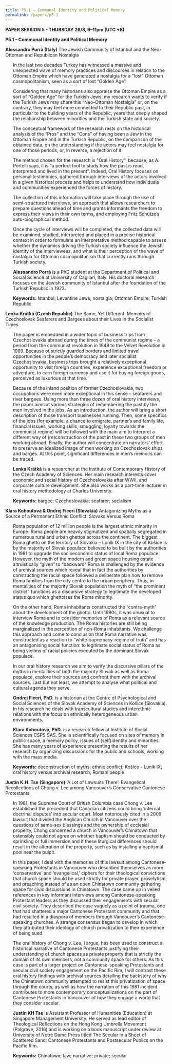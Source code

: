 ```yaml
---
title: P5.1 – Communal Identity and Political Memory
permalink: /papers/p5-1
---
```

<b>PAPER SESSION 5 - THURSDAY 26/8, 9–11pm (UTC +8)</b>

<b>P5.1 – Communal Identity and Political Memory</b>

<b>Alessandro Porrà (Italy)</b> The Jewish Community of Istanbul and the Neo-Ottoman and Republican Nostalgia

<ul>In the last two decades Turkey has witnessed a massive and unexpected wave of memory practices and discourses in relation to the Ottoman Empire which have generated a nostalgia for a "lost" Ottoman cosmopolitanism, seen as a sort of lost “Golden Age”.</ul>

<ul>Considering that many historians also appraise the Ottoman Empire as a sort of “Golden Age” for the Turkish Jews, my research wants to verify if the Turkish Jews may share this “Neo-Ottoman Nostalgia” or, on the contrary, they may feel more connected to their Republic past, in particular to the building years of the Republic, years that deeply shaped the relationship between minorities and the Turkish state and society.</ul>

<ul>The conceptual framework of the research rests on the historical analysis of the “Pros” and the “Cons” of having been a Jew in the Ottoman Empire and in the Turkish Republic, on the comparison of the obtained data, on the understanding if the actors may feel nostalgia for one of those periods, or, in reverse, a rejection of it.</ul>

<ul>The method chosen for the research is "Oral History", because, as A. Portelli says, it is “a perfect tool to study how the past is read, interpreted and lived in the present”. Indeed, Oral History focuses on personal testimonies, gathered through interviews of the actors involved in a given historical process and helps to understand how individuals and communities experienced the forces of history.</ul>

<ul>The collection of this information will take place through the use of semi-structured interviews, an approach that allows researchers to prepare questions ahead of time and grants informants the freedom to express their views in their own terms, and employing Fritz Schütze’s auto-biographical method.</ul>

<ul>Once the cycle of interviews will be completed, the collected data will be examined, studied, interpreted and placed in a precise historical context in order to formulate an interpretative method capable to assess whether the dynamics driving the Turkish society influence the Jewish identity of the interviewees, and what is their perception of the wave of nostalgia for Ottoman cosmopolitanism that currently runs through Turkish society.</ul>

<ul><b>Alessandro Porrà</b> is a PhD student at the Department of Political and Social Science at University of Cagliari, Italy. His doctoral research focuses on the Jewish community of Istanbul after the foundation of the Turkish Republic in 1923.</ul>

<ul><b>Keywords:</b> Istanbul; Levantine Jews; nostalgia; Ottoman Empire; Turkish Republic</ul>

<b>Lenka Krátká (Czech Republic)</b> The Same, Yet Different: Memoirs of Czechoslovak Seafarers and Bargees about their Lives in the Socialist Times

<ul>The paper is embedded in a wider topic of business trips from Czechoslovakia abroad during the times of the communist regime – a period from the communist revolution in 1948 to the Velvet Revolution in 1989. Because of strictly guarded borders and limited travel opportunities in the people’s democracy and later socialist Czechoslovakia, business trips brought a relatively exceptional opportunity to visit foreign countries, experience exceptional freedom or adventure, to earn foreign currency and use it for buying foreign goods, perceived as luxurious at that time.</ul>

<ul>Because of the inland position of former Czechoslovakia, two occupations were even more exceptional in this sense – seafarers and river bargees. Using more than three dozen of oral history interviews, the paper aims at various strategies of remembering the past by the men involved in the jobs. As an introduction, the author will bring a short description of those transport businesses running. Then, some specifics of the jobs (for example, a chance to emigrate, partner’s and family life, financial issues, working skills, smuggling, loyalty towards the communist regime) will be followed with the main aim to interpret a different way of (re)construction of the past in these two groups of men working abroad. Finally, the author will concentrate on narrators’ effort to preserve an idealized image of men working on Czechoslovak ships and barges. At this point, significant differences in men’s memoirs can be traced.</ul>

<ul><b>Lenka Krátká</b> is a researcher at the Institute of Contemporary History of the Czech Academy of Sciences. Her main research interests cover economic and social history of Czechoslovakia after WWII, and corporate culture development. She also works as a part-time lecturer in oral history methodology at Charles University.</ul>

<ul><b>Keywords:</b> bargee; Czechoslovakia; seafarer; socialism</ul>

<b>Klara Kohoutová & Ondrej Ficeri (Slovakia)</b> Antagonizing Myths as a Source of a Permanent Ethnic Conflict: Slovaks Versus Roma 

<ul>Roma population of 12 million people is the largest ethnic minority in Europe. Roma people are heavily stigmatized and spatially segregated in numerous rural and urban ghettos across the continent. The biggest Roma ghetto on the territory of Slovakia – Luník IX in the city of Košice is by the majority of Slovak populace believed to be built by the authorities in 1981 to upgrade the socioeconomic status of local Roma populace. However, the myth of the modern and green space housing estate altruistically “given” to “backward” Roma is challenged by the evidence of archival sources which reveal that in fact the authorities by constructing the racial space followed a deliberate plan how to remove Roma families from the city centre to the urban periphery. Thus, in mentalities of the majority Slovak population the myth of “the prominent district” functions as a discursive strategy to legitimate the developed status quo which ghettoises the Roma minority.</ul>

<ul>On the other hand, Roma inhabitants constructed the “contra-myth” about the development of the ghetto. Until 1990s, it was unusual to interview Roma and to consider memories of Roma as a relevant source of the knowledge production. The Roma histories are still being marginalized in the perception of non-Roma inhabitants. We challenge this approach and come to conclusion that Roma narrative was constructed as a reaction to “white-supremacy-regime of truth” and has an antagonising social function: to legitimate social status of Roma as being victims of racial policies executed by the dominant Slovak populace.</ul> 

<ul>In our oral history research we aim to verify the discursive pillars of the myths in mentalities of both the majority Slovak as well as Roma populace, explore their sources and confront them with the archival sources. Last but not least, we attempt to analyse what political and cultural agenda they serve.</ul>

<ul><b>Ondrej Ficeri, PhD.</b> is a historian at the Centre of Psychological and Social Sciences of the Slovak Academy of Sciences in Košice (Slovakia). In his research he deals with transcultural studies and interethnic relations with the focus on ethnically heterogeneous urban environments.</ul>

<ul><b>Klara Kohoutová, PhD.</b> is a research fellow at Institute of Social Sciences CSPS SAS. She is scientifically focused on sites of memory in public space, a memory policy, issues of (self)identity and minorities. She has many years of experience presenting the results of her research by organizing discussions for the public and schools, working with the mass media.</ul> 

<ul><b>Keywords:</b> deconstruction of myths; ethnic conflict; Košice – Luník IX; oral history versus archival research; Romani people</ul>

<b>Justin K.H. Tse (Singapore)</b> ‘A Lot of Lawsuits There’: Evangelical Recollections of Chong v. Lee among Vancouver’s Conservative Cantonese Protestants

<ul>In 1981, the Supreme Court of British Columbia case Chong v. Lee established the precedent that Canadian citizens could bring ‘internal doctrinal disputes’ into secular court. Most notoriously cited in a 2009 lawsuit that divided the Anglican Church in Vancouver over the questions of same-sex blessings and the ownership of ecclesial property, Chong concerned a church in Vancouver’s Chinatown that ostensibly could not agree on whether baptism should be conducted by sprinkling or full immersion and if these liturgical differences should result in the alteration of the property, such as by installing a baptismal pool near the pulpit.</ul>

<ul>In this paper, I deal with the memories of this lawsuit among Cantonese-speaking Protestants in Vancouver who described themselves as more ‘conservative’ and ‘evangelical,’ ciphers for their theological convictions that church space should be used strictly for private prayer, proselytism, and preaching instead of as an open Chinatown community gathering space for civic discussions in Chinatown. The case came up in veiled references in key informant interviews among Cantonese-speaking Protestant leaders as they discussed their engagements with secular civil society. They described the case vaguely as a point of trauma, one that had shattered a major Cantonese Protestant community and that had resulted in a diaspora of members through Vancouver’s Cantonese-speaking churches. A strange consensus began to develop in which they attributed their ideology of church privatization to their experience of being sued.</ul>

<ul>The oral history of Chong v. Lee, I argue, has been used to construct a historical narrative of Cantonese Protestants justifying their understanding of church spaces as private property that is strictly the domain of its own members, not a community space for others. As this case is part of a larger project on Cantonese-speaking Protestants and secular civil society engagement on the Pacific Rim, I will contrast these oral history findings with archival sources detailing the backstory of why the Chinatown community attempted to resist this privatization of space through the courts, as well as how the narration of this 1981 incident contributes to more contemporary conceptualizations on the part of Cantonese Protestants in Vancouver of how they engage a world that they consider secular.</ul>

<ul><b>Justin KH Tse</b> is Assistant Professor of Humanities (Education) at Singapore Management University. He served as lead editor of Theological Reflections on the Hong Kong Umbrella Movement (Palgrave, 2016) and is working on a book manuscript under review at University of Notre Dame Press titled The Secular in a Sheet of Scattered Sand: Cantonese Protestants and Postsecular Publics on the Pacific Rim.</ul>

<ul><b>Keywords:</b> Chinatown; law; narrative; private; secular</ul>
